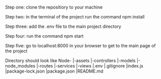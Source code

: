 Step one:
clone the repositiory to your machine

Step two:
in the terminal of the project run the command npm install

Step three:
add the .env file to the main project directory

Step four:
run the command npm start

Step five:
go to localhost:8000 in your browser to get to the main page of the project

Directory should look like
Node-
|-assets
|-controllers
|-models
|-node_modules
|-routes
|-services
|-views
|.env
|.gitignore
|index.js
|package-lock.json
|package.json
|README.md
